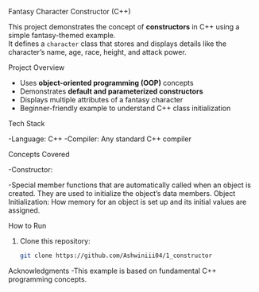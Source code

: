 Fantasy Character Constructor (C++)

This project demonstrates the concept of **constructors** in C++ using a simple fantasy-themed example.  
It defines a `character` class that stores and displays details like the character’s name, age, race, height, and attack power.



 Project Overview

- Uses **object-oriented programming (OOP)** concepts  
- Demonstrates **default and parameterized constructors**  
- Displays multiple attributes of a fantasy character  
- Beginner-friendly example to understand C++ class initialization
  

Tech Stack


-Language: C++
-Compiler: Any standard C++ compiler 


Concepts Covered

-Constructor: 


-Special member functions that are automatically called when an object is created. They are used to initialize the object’s data members.
Object Initialization: How memory for an object is set up and its initial values are assigned.


 How to Run

1. Clone this repository:
   ```bash
   git clone https://github.com/Ashwiniii04/1_constructor


Acknowledgments
-This example is based on fundamental C++ programming concepts.
